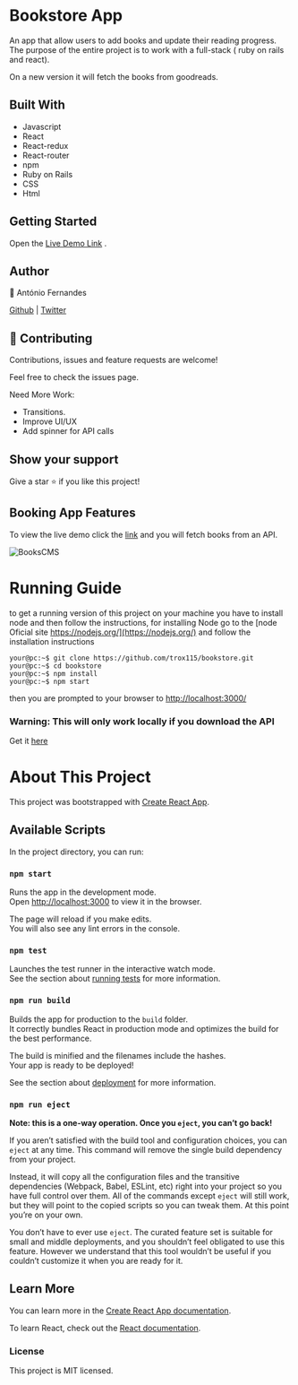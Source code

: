 # Bookstore App

An app that allow users to add books and update their reading progress. The purpose of the entire project is to work with a full-stack ( ruby on rails and react).

On a new version it will fetch the books from goodreads.

## Built With

- Javascript
- React
- React-redux
- React-router
- npm
- Ruby on Rails
- CSS
- Html

## Getting Started

Open the [Live Demo Link](https://antonioreact-bookstore.herokuapp.com/) .

## Author

👤 António Fernandes

[Github](https://github.com/trox115) | [Twitter](https://twitter.com/rock_67)

## 🤝 Contributing

Contributions, issues and feature requests are welcome!

Feel free to check the issues page.

Need More Work:

- Transitions.
- Improve UI/UX
- Add spinner for API calls

## Show your support

Give a star ⭐️ if you like this project!

## Booking App Features

To view the live demo click the [link](https://antonioreact-bookstore.herokuapp.com/) and you will fetch books from an API.

![BooksCMS](documentation/images/bookstore.png)

# Running Guide

to get a running version of this project on your machine you have to install node and then follow the instructions, for installing Node go to the [node Oficial site https://nodejs.org/](https://nodejs.org/) and follow the installation instructions

```Shell
your@pc:~$ git clone https://github.com/trox115/bookstore.git
your@pc:~$ cd bookstore
your@pc:~$ npm install
your@pc:~$ npm start

```

then you are prompted to your browser to [http://localhost:3000/](http://localhost:3000/)

### Warning: This will only work locally if you download the API

Get it [here](https://github.com/trox115/bookstoreApi)

# About This Project

This project was bootstrapped with [Create React App](https://github.com/facebook/create-react-app).

## Available Scripts

In the project directory, you can run:

### `npm start`

Runs the app in the development mode.<br />
Open [http://localhost:3000](http://localhost:3000) to view it in the browser.

The page will reload if you make edits.<br />
You will also see any lint errors in the console.

### `npm test`

Launches the test runner in the interactive watch mode.<br />
See the section about [running tests](https://facebook.github.io/create-react-app/docs/running-tests) for more information.

### `npm run build`

Builds the app for production to the `build` folder.<br />
It correctly bundles React in production mode and optimizes the build for the best performance.

The build is minified and the filenames include the hashes.<br />
Your app is ready to be deployed!

See the section about [deployment](https://facebook.github.io/create-react-app/docs/deployment) for more information.

### `npm run eject`

**Note: this is a one-way operation. Once you `eject`, you can’t go back!**

If you aren’t satisfied with the build tool and configuration choices, you can `eject` at any time. This command will remove the single build dependency from your project.

Instead, it will copy all the configuration files and the transitive dependencies (Webpack, Babel, ESLint, etc) right into your project so you have full control over them. All of the commands except `eject` will still work, but they will point to the copied scripts so you can tweak them. At this point you’re on your own.

You don’t have to ever use `eject`. The curated feature set is suitable for small and middle deployments, and you shouldn’t feel obligated to use this feature. However we understand that this tool wouldn’t be useful if you couldn’t customize it when you are ready for it.

## Learn More

You can learn more in the [Create React App documentation](https://facebook.github.io/create-react-app/docs/getting-started).

To learn React, check out the [React documentation](https://reactjs.org/).

### License

This project is MIT licensed.
